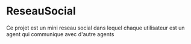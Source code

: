 # ReseauSocial
Ce projet est un mini reseau social dans lequel chaque utilisateur est un agent qui communique avec d'autre agents
